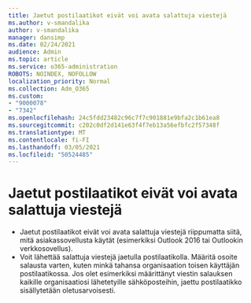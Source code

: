 ```yaml
---
title: Jaetut postilaatikot eivät voi avata salattuja viestejä
ms.author: v-smandalika
author: v-smandalika
manager: dansimp
ms.date: 02/24/2021
audience: Admin
ms.topic: article
ms.service: o365-administration
ROBOTS: NOINDEX, NOFOLLOW
localization_priority: Normal
ms.collection: Adm_O365
ms.custom:
- "9000078"
- "7342"
ms.openlocfilehash: 24c5fdd23482c96c7f7c901881e9bfa2c1b61ea8
ms.sourcegitcommit: c202c0df2d141e63f4f7eb13a56efbfc2f57348f
ms.translationtype: MT
ms.contentlocale: fi-FI
ms.lasthandoff: 03/05/2021
ms.locfileid: "50524485"
---
```

# <a name="shared-mailboxes-cant-open-encrypted-messages"></a>Jaetut postilaatikot eivät voi avata salattuja viestejä

- Jaetut postilaatikot eivät voi avata salattuja viestejä riippumatta siitä, mitä asiakassovellusta käytät (esimerkiksi Outlook 2016 tai Outlookin verkkosovellus).
- Voit lähettää salattuja viestejä jaetulla postilaatikolla. Määritä osoite salausta varten, kuten minkä tahansa organisaation toisen käyttäjän postilaatikossa. Jos olet esimerkiksi määrittänyt viestin salauksen kaikille organisaatiosi lähetetyille sähköposteihin, jaettu postilaatikko sisällytetään oletusarvoisesti.
